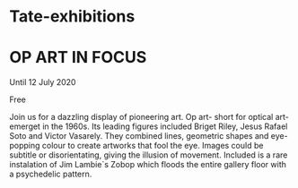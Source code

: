 # Tate-exhibitions
<!DOCTYPE html>
<html>
<head>
     <title>
         Tate Liverpool
    </title>
	</head>
	<body>
	  <h1>OP ART IN FOCUS</h1>
	  <p>Until 12 July 2020</p>
	  <P>Free</p>
	  <p>Join us for a dazzling display of pioneering art. Op art- short for optical art- emerget in the 1960s. 
	  Its leading figures included Briget Riley, Jesus Rafael Soto and Victor Vasarely.
	  They combined lines, geometric shapes and eye- popping colour to create artworks that fool the eye.
	  Images could be subtitle or disorientating, giving the illusion of movement.
	  Included is a rare instalation of Jim Lambie`s Zobop which floods the entire gallery floor with a psychedelic pattern.</p>
	  </body>
	  </html>
